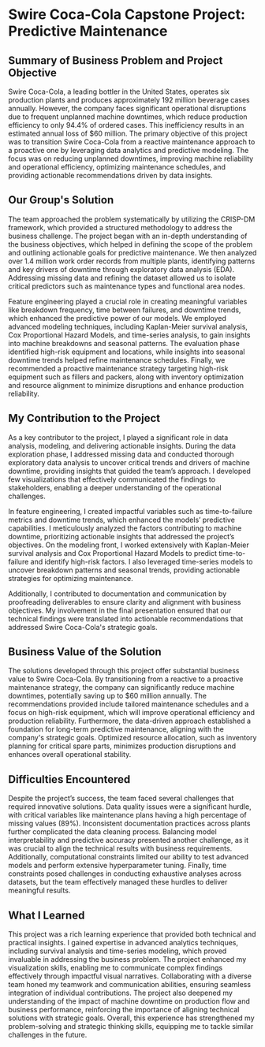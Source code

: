 # Swire Coca-Cola Capstone Project: Predictive Maintenance

## Summary of Business Problem and Project Objective

Swire Coca-Cola, a leading bottler in the United States, operates six production plants and produces approximately 192 million beverage cases annually. However, the company faces significant operational disruptions due to frequent unplanned machine downtimes, which reduce production efficiency to only 94.4% of ordered cases. This inefficiency results in an estimated annual loss of $60 million. The primary objective of this project was to transition Swire Coca-Cola from a reactive maintenance approach to a proactive one by leveraging data analytics and predictive modeling. The focus was on reducing unplanned downtimes, improving machine reliability and operational efficiency, optimizing maintenance schedules, and providing actionable recommendations driven by data insights.

## Our Group's Solution

The team approached the problem systematically by utilizing the CRISP-DM framework, which provided a structured methodology to address the business challenge. The project began with an in-depth understanding of the business objectives, which helped in defining the scope of the problem and outlining actionable goals for predictive maintenance. We then analyzed over 1.4 million work order records from multiple plants, identifying patterns and key drivers of downtime through exploratory data analysis (EDA). Addressing missing data and refining the dataset allowed us to isolate critical predictors such as maintenance types and functional area nodes.

Feature engineering played a crucial role in creating meaningful variables like breakdown frequency, time between failures, and downtime trends, which enhanced the predictive power of our models. We employed advanced modeling techniques, including Kaplan-Meier survival analysis, Cox Proportional Hazard Models, and time-series analysis, to gain insights into machine breakdowns and seasonal patterns. The evaluation phase identified high-risk equipment and locations, while insights into seasonal downtime trends helped refine maintenance schedules. Finally, we recommended a proactive maintenance strategy targeting high-risk equipment such as fillers and packers, along with inventory optimization and resource alignment to minimize disruptions and enhance production reliability.

## My Contribution to the Project

As a key contributor to the project, I played a significant role in data analysis, modeling, and delivering actionable insights. During the data exploration phase, I addressed missing data and conducted thorough exploratory data analysis to uncover critical trends and drivers of machine downtime, providing insights that guided the team’s approach. I developed few visualizations that effectively communicated the findings to stakeholders, enabling a deeper understanding of the operational challenges.

In feature engineering, I created impactful variables such as time-to-failure metrics and downtime trends, which enhanced the models’ predictive capabilities. I meticulously analyzed the factors contributing to machine downtime, prioritizing actionable insights that addressed the project’s objectives. On the modeling front, I worked extensively with Kaplan-Meier survival analysis and Cox Proportional Hazard Models to predict time-to-failure and identify high-risk factors. I also leveraged time-series models to uncover breakdown patterns and seasonal trends, providing actionable strategies for optimizing maintenance.

Additionally, I contributed to documentation and communication by proofreading deliverables to ensure clarity and alignment with business objectives. My involvement in the final presentation ensured that our technical findings were translated into actionable recommendations that addressed Swire Coca-Cola's strategic goals.

## Business Value of the Solution

The solutions developed through this project offer substantial business value to Swire Coca-Cola. By transitioning from a reactive to a proactive maintenance strategy, the company can significantly reduce machine downtimes, potentially saving up to $60 million annually. The recommendations provided include tailored maintenance schedules and a focus on high-risk equipment, which will improve operational efficiency and production reliability. Furthermore, the data-driven approach established a foundation for long-term predictive maintenance, aligning with the company's strategic goals. Optimized resource allocation, such as inventory planning for critical spare parts, minimizes production disruptions and enhances overall operational stability.

## Difficulties Encountered

Despite the project’s success, the team faced several challenges that required innovative solutions. Data quality issues were a significant hurdle, with critical variables like maintenance plans having a high percentage of missing values (89%). Inconsistent documentation practices across plants further complicated the data cleaning process. Balancing model interpretability and predictive accuracy presented another challenge, as it was crucial to align the technical results with business requirements. Additionally, computational constraints limited our ability to test advanced models and perform extensive hyperparameter tuning. Finally, time constraints posed challenges in conducting exhaustive analyses across datasets, but the team effectively managed these hurdles to deliver meaningful results.

## What I Learned

This project was a rich learning experience that provided both technical and practical insights. I gained expertise in advanced analytics techniques, including survival analysis and time-series modeling, which proved invaluable in addressing the business problem. The project enhanced my visualization skills, enabling me to communicate complex findings effectively through impactful visual narratives. Collaborating with a diverse team honed my teamwork and communication abilities, ensuring seamless integration of individual contributions. The project also deepened my understanding of the impact of machine downtime on production flow and business performance, reinforcing the importance of aligning technical solutions with strategic goals. Overall, this experience has strengthened my problem-solving and strategic thinking skills, equipping me to tackle similar challenges in the future.

